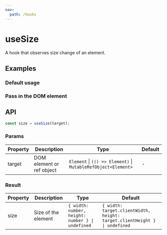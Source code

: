 ```yaml
---
nav:
  path: /hooks
---
```


# useSize

A hook that observes size change of an element.

## Examples

### Default usage

<code src="./demo/demo1.tsx"></code>

### Pass in the DOM element

<code src="./demo/demo2.tsx"></code>

## API

```typescript
const size = useSize(target);
```

### Params

| Property | Description               | Type                                                          | Default |
| -------- | ------------------------- | ------------------------------------------------------------- | ------- |
| target   | DOM element or ref object | `Element` \| `(() => Element)` \| `MutableRefObject<Element>` | -       |

### Result

| Property | Description         | Type                                             | Default                                                                   |
| -------- | ------------------- | ------------------------------------------------ | ------------------------------------------------------------------------- |
| size     | Size of the element | `{ width: number, height: number } \| undefined` | `{ width: target.clientWidth, height: target.clientHeight } \| undefined` |
